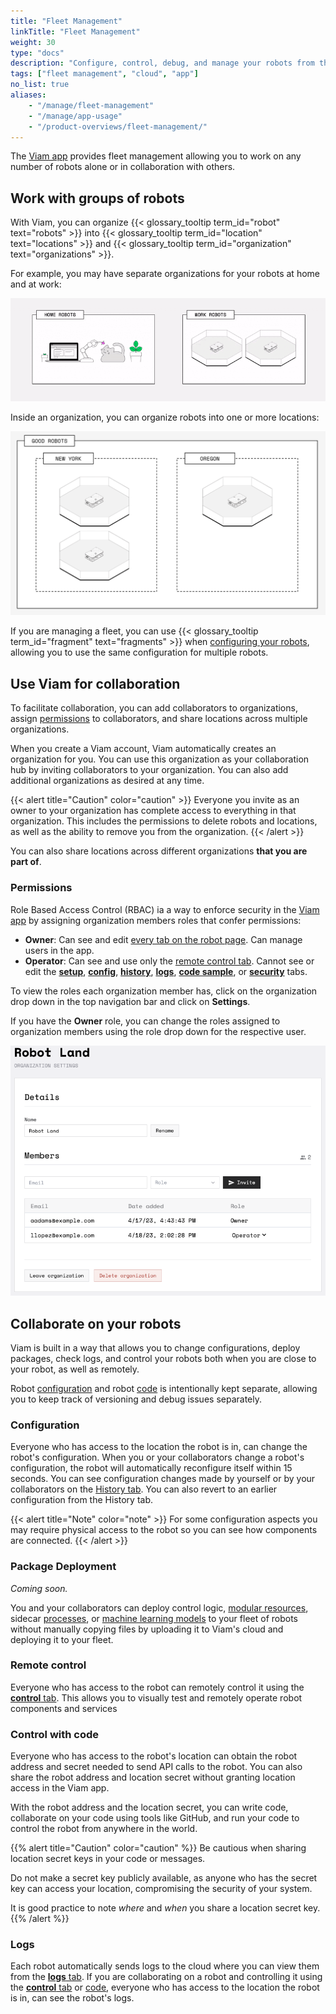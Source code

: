 ```yaml
---
title: "Fleet Management"
linkTitle: "Fleet Management"
weight: 30
type: "docs"
description: "Configure, control, debug, and manage your robots from the cloud at app.viam.com on your own or with a team."
tags: ["fleet management", "cloud", "app"]
no_list: true
aliases:
    - "/manage/fleet-management"
    - "/manage/app-usage"
    - "/product-overviews/fleet-management/"
---
```


The [Viam app](https://app.viam.com) provides fleet management allowing you to work on any number of robots alone or in collaboration with others.

## Work with groups of robots

With Viam, you can organize {{< glossary_tooltip term_id="robot" text="robots" >}} into {{< glossary_tooltip term_id="location" text="locations" >}} and {{< glossary_tooltip term_id="organization" text="organizations" >}}.

For example, you may have separate organizations for your robots at home and at work:

<!-- this is a very small gif - conversion to mp4 caused issues -->
![An organization for personal robots and one for work robots.](../img/organizations.gif)

Inside an organization, you can organize robots into one or more locations:

![An image of two locations, New York, and Chicago, in one organization, Good Robots](../img/locations.png)

If you are managing a fleet, you can use {{< glossary_tooltip term_id="fragment" text="fragments" >}} when [configuring your robots](../configuration), allowing you to use the same configuration for multiple robots.

## Use Viam for collaboration

To facilitate collaboration, you can add collaborators to organizations, assign [permissions](#permissions) to collaborators, and share locations across multiple organizations.

When you create a Viam account, Viam automatically creates an organization for you.
You can use this organization as your collaboration hub by inviting collaborators to your organization.
You can also add additional organizations as desired at any time.

{{< alert title="Caution" color="caution" >}}
Everyone you invite as an owner to your organization has complete access to everything in that organization.
This includes the permissions to delete robots and locations, as well as the ability to remove you from the organization.
{{< /alert >}}

You can also share locations across different organizations **that you are part of**.

### Permissions

Role Based Access Control (RBAC) ia a way to enforce security in the [Viam app](https://app.viam.com) by assigning organization members roles that confer permissions:

- **Owner**: Can see and edit [every tab on the robot page](robots/#navigating-the-robot-page).
  Can manage users in the app.
- **Operator**: Can see and use only the [remote control tab](robots/#control).
  Cannot see or edit the [**setup**](robots/#setup), [**config**](robots#configuration), [**history**](robots/#history), [**logs**](robots/#logs), [**code sample**](robots/#code-sample), or [**security**](robots/#security) tabs.

To view the roles each organization member has, click on the organization drop down in the top navigation bar and click on **Settings**.

If you have the **Owner** role, you can change the roles assigned to organization members using the role drop down for the respective user.

![Example permissions overview](../img/rbac.png)

## Collaborate on your robots

Viam is built in a way that allows you to change configurations, deploy packages, check logs, and control your robots both when you are close to your robot, as well as remotely.

Robot [configuration](robots/#configuration) and robot [code](#control-with-code) is intentionally kept separate, allowing you to keep track of versioning and debug issues separately.

### Configuration

Everyone who has access to the location the robot is in, can change the robot's configuration.
When you or your collaborators change a robot's configuration, the robot will automatically reconfigure itself within 15 seconds.
You can see configuration changes made by yourself or by your collaborators on the [History tab](robots/#history).
You can also revert to an earlier configuration from the History tab.

{{< alert title="Note" color="note" >}}
For some configuration aspects you may require physical access to the robot so you can see how components are connected.
{{< /alert >}}

### Package Deployment

_Coming soon._

You and your collaborators can deploy control logic, [modular resources](/program/extend/modular-resources/), sidecar [processes](../configuration/#processes), or [machine learning models](../../services/ml/) to your fleet of robots without manually copying files by uploading it to Viam's cloud and deploying it to your fleet.

### Remote control

Everyone who has access to the robot can remotely control it using the [**control** tab](robots/#control).
This allows you to visually test and remotely operate robot components and services

### Control with code

Everyone who has access to the robot's location can obtain the robot address and secret needed to send API calls to the robot.
You can also share the robot address and location secret without granting location access in the Viam app.

With the robot address and the location secret, you can write code, collaborate on your code using tools like GitHub, and run your code to control the robot from anywhere in the world.

{{% alert title="Caution" color="caution" %}}
Be cautious when sharing location secret keys in your code or messages.

Do not make a secret key publicly available, as anyone who has the secret key can access your location, compromising the security of your system.

It is good practice to note _where_ and _when_ you share a location secret key.
{{% /alert %}}

### Logs

Each robot automatically sends logs to the cloud where you can view them from the [**logs** tab](robots/#logs).
If you are collaborating on a robot and controlling it using the [**control** tab](robots/#control) or [code](#control-with-code), everyone who has access to the location the robot is in, can see the robot's logs.
